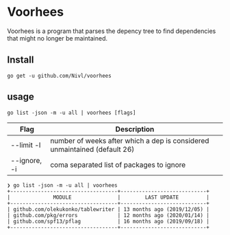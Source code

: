 # Voorhees

Voorhees is a program that parses the depency tree to find dependencies that
might no longer be maintained.

## Install

`go get -u github.com/Nivl/voorhees`

## usage

`go list -json -m -u all | voorhees [flags]`

| Flag         | Description                                                               |
| ------------ | ------------------------------------------------------------------------- |
| --limit -l   | number of weeks after which a dep is considered unmaintained (default 26) |
| --ignore, -i | coma separated list of packages to ignore                                 |

```
❯ go list -json -m -u all | voorhees
+-----------------------------------+----------------------------+
|              MODULE               |        LAST UPDATE         |
+-----------------------------------+----------------------------+
| github.com/olekukonko/tablewriter | 13 months ago (2019/12/05) |
| github.com/pkg/errors             | 12 months ago (2020/01/14) |
| github.com/spf13/pflag            | 16 months ago (2019/09/18) |
+-----------------------------------+----------------------------+
```
